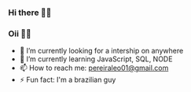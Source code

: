 ### Hi there 👋👋
### Oii 👋👋

- 🔭 I’m currently looking for a intership on anywhere
- 🌱 I’m currently learning JavaScript, SQL, NODE
- 📫 How to reach me: pereiraleo01@gmail.com
- ⚡ Fun fact: I'm a brazilian guy
